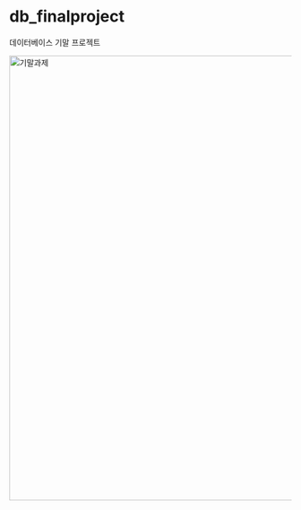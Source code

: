 # db_finalproject
데이터베이스 기말 프로젝트

<img width="794" alt="기말과제" src="https://github.com/Jake-huen/db_finalproject/assets/57055730/25daf332-55b0-476f-8510-77550c80046c">
